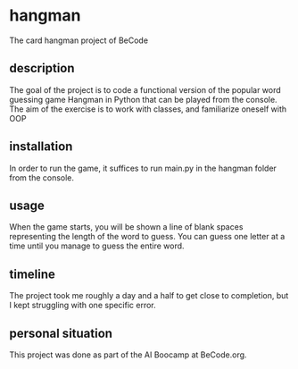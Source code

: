 # hangman
The card hangman project of BeCode

## description 
The goal of the project is to code a functional version of the popular word guessing game Hangman in Python that can be played from the console.
The aim of the exercise is to work with classes, and familiarize oneself with OOP

## installation 
In order to run the game, it suffices to run main.py in the hangman folder from the console.

## usage 
When the game starts, you will be shown a line of blank spaces representing the length of the word to guess.
You can guess one letter at a time until you manage to guess the entire word.

## timeline 
The project took me roughly a day and a half to get close to completion, but I kept struggling with one specific error.

## personal situation 
This project was done as part of the AI Boocamp at BeCode.org.